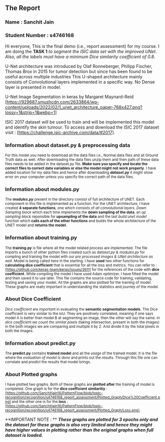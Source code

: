 ## The Report
### Name : **Sanchit Jain**
### Student Number : **s4746168**

Hi everyone, 
This is the final demo (i.e., report assessment) for my course.
I am doing the **TASK 1** *to segment the ISIC data set with the improved UNet.*
*Also, all the labels must have a minimum Dice similarity coefficient of 0.8*.

U-Net architecture was introduced by Olaf Ronneberger, Philipp Fischer, 
Thomas Brox in 2015 for tumor detection but since has been found to be 
useful across multiple industries This U-shaped architecture mainly 
consists of Convolutional layers implemented in a specific way. No Dense 
layer is presented in model. 

U-Net Image Segmentation in keras by Margaret Maynard-Reid 
[https://929687.smushcdn.com/2633864/wp-content/uploads/2022/02/1_unet_architecture_paper-768x427.png?lossy=1&strip=1&webp=1]

ISIC 2017 dataset will be used to train and will be implemented this 
model and identify the skin tumour. To access and download the ISIC 2017 
dataset visit : [https://challenge.isic-archive.com/data/#2017]. 

### Information about dataset.py & preprocessing data
<sub>For this model you need to download all the data files i.e., Normal data 
files and all Ground Truth data as well. After downloading the data 
files unzip them and then path of these data files needs to be added in 
the dataset.py file. **Make sure you specify and locate the correct** 
**files to correct data variables or else the model might not work** 
**properly**. I have added location for my data files and hence after 
downloading ***dataset.py*** it might show error on your computer unless 
you specify the correct path of the data files.</sub>

### Information about modules.py
<sub>The ***modules.py*** present in the directory consist of full architecture of 
UNET. Each component in this file is implemented as a function. For the 
UNET architecture, I have created **4 separate functions**, one which consists 
of _all convolutional layers_. _Down Sampling block_ which each time 
implements the **down sampling of the data**, an _up sampling block_ 
reponsible for **upsampling of the data** and the last _build unet model_ 
function which **calls each of the other functions** and builds the whole 
architecture of the UNET model and **returns the model**.</sub>

### Information about training.py
<sub>The **training.py** is file where all the model related process are 
implemented. The file imports a bunch of other python files created such 
as *_dataset.py & modules.py_* for compling and training the model with 
our *_pre processed images & UNet architecture as well_*. Model is being 
called here in the starting. I have **used** two other functions for 
**calculating dice coefficient** that is essential for all the loss and 
metrics. You can refer to : 
[https://github.com/keras-team/keras/issues/3611] for the references of 
the code with **dice coefficient**. While compiling the model I have 
used Adam optimizer. I have fitted the model and then saved it to use 
later. This file contains the source code for training, validating, 
testing and saving your model. All the graphs are also plotted for the 
training of model. These graphs are really important in understanding 
the statistics and journey of the model.</sub>

### About Dice Coefficient
<sub>*Dice coefficient* are _important_ in evaluating the **semantic segmentation** 
**models**. The Dice coefficient is very similar to the IoU. They are 
positively correlated, meaning if one says model A is better than model 
B at segmenting an image, then the other will say the same. *_In dice_* 
*_coefficient we count the similar pixels_* (taking intersection, present in 
both the images) in the both images we are comparing and multiple it by 
2. And divide it by the total pixels in both the images.</sub>

### Information about predict.py
<sub>The **predict.py** contains **trained model** and all the _usage_ of the 
trained model. It is the file where the *_evaluation of model is done_* and 
prints out the results. Through this file one can correlate and *predict* 
the results that model brings.</sub>

### About Plotted graphs
<sub> I have plotted two graphs. Both of these graphs are **plotted** 
**after** the training of model is completed. One graph is for the 
**dice coefficient similaritiy** : 
[https://github.com/Sanchitjain16/PatternFlow/blob/topic-recognition/recognition/s4746168_report_assessment/Plotted_Graph/Dice%20Coefficient.png] 
and the other one is for the **loss** : 
[https://github.com/Sanchitjain16/PatternFlow/blob/topic-recognition/recognition/s4746168_report_assessment/Plotted_Graph/Loss.png]. 

**IMPORTANT NOTE : ** 
**_These graphs are plotted for 3 epochs only and the dataset for these_** 
**_graphs is also very limited and hence they might have higher values in_** 
**_plotting rather than the original graphs when full dataset is loaded._**
